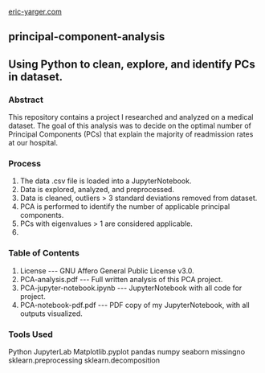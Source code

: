 [eric-yarger.com](http://www.eric-yarger.com)

## principal-component-analysis
## Using Python to clean, explore, and identify PCs in dataset.

### Abstract
This repository contains a project I researched and analyzed on a medical dataset.
The goal of this analysis was to decide on the optimal number of Principal Components (PCs)
that explain the majority of readmission rates at our hospital.

### Process
1.  The data .csv file is loaded into a JupyterNotebook.
2.  Data is explored, analyzed, and preprocessed.
3.  Data is cleaned, outliers > 3 standard deviations removed from dataset.
4.  PCA is performed to identify the number of applicable principal components.
5.  PCs with eigenvalues > 1 are considered applicable.
6.   
### Table of Contents
1.  License --- GNU Affero General Public License v3.0. 
3.  PCA-analysis.pdf --- Full written analysis of this PCA project.
4.  PCA-jupyter-notebook.ipynb --- JupyterNotebook with all code for project.
5.  PCA-notebook-pdf.pdf --- PDF copy of my JupyterNotebook, with all outputs visualized.

### Tools Used
Python
JupyterLab
Matplotlib.pyplot
pandas
numpy
seaborn
missingno
sklearn.preprocessing
sklearn.decomposition
